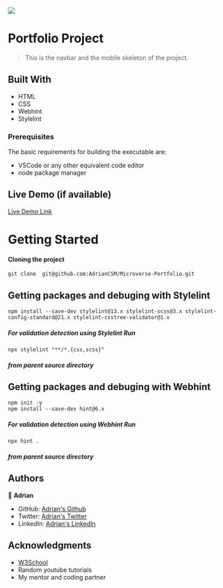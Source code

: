 ![](https://img.shields.io/badge/Microverse-blueviolet)

# Portfolio Project

> This is the navbar and the mobile skeleton of the project.

## Built With

- HTML
- CSS
- Webhint
- Stylelint

### Prerequisites
The basic requirements for building the executable are:

* VSCode or any other equivalent code editor
* node package manager

## Live Demo (if available)

[Live Demo Link](https://adriancsm.github.io/Microverse-Portfolio/)

# Getting Started

#### Cloning the project
```
git clone  git@github.com:AdrianCSM/Microverse-Portfolio.git
```

## Getting packages and debuging with Stylelint
```
npm install --save-dev stylelint@13.x stylelint-scss@3.x stylelint-config-standard@21.x stylelint-csstree-validator@1.x
```
##### For validation detection using Stylelint Run
```
npx stylelint "**/*.{css,scss}"
```
##### from parent source directory

## Getting packages and debuging with Webhint
```
npm init -y
npm install --save-dev hint@6.x
```
##### For validation detection using Webhint Run
```
npx hint .
```
##### from parent source directory

## Authors

👤 **Adrian**

- GitHub: [Adrian's Github](https://github.com/AdrianCSM)
- Twitter: [Adrian's Twitter](https://twitter.com/CosminAdriannn)
- LinkedIn: [Adrian's LinkedIn](https://www.linkedin.com/in/gheorghita-cosmin-adrian-b7781122a/)

## Acknowledgments

- [W3School](https://www.w3schools.com/)
- Random youtube tutorials
- My mentor and coding partner
